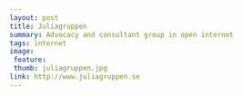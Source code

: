 ```yaml
---
layout: post
title: Juliagruppen
summary: Advocacy and consultant group in open internet
tags: internet
image:
 feature:
 thumb: juliagruppen.jpg
link: http://www.juliagruppen.se
---
```



